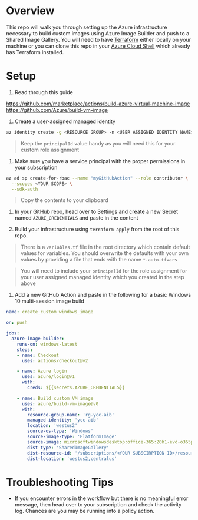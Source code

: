 # Overview

This repo will walk you through setting up the Azure infrastructure necessary to build custom images using Azure Image Builder and push to a Shared Image Gallery. You will need to have [Terraform](https://www.terraform.io/downloads.html) either locally on your machine or you can clone this repo in your [Azure Cloud Shell](https://shell.azure.com) which already has Terraform installed.

# Setup

1. Read through this guide

  https://github.com/marketplace/actions/build-azure-virtual-machine-image
  https://github.com/Azure/build-vm-image

1. Create a user-assigned managed identity

  ```sh
  az identity create -g <RESOURCE GROUP> -n <USER ASSIGNED IDENTITY NAME>
  ```

  > Keep the `principalId` value handy as you will need this for your custom role assignment

1. Make sure you have a service principal with the proper permissions in your subscription

  ```sh
  az ad sp create-for-rbac --name "myGitHubAction" --role contributor \
    --scopes <YOUR SCOPE> \
    --sdk-auth
  ```

  > Copy the contents to your clipboard

1. In your GitHub repo, head over to Settings and create a new Secret named `AZURE_CREDENTIALS` and paste in the content

1. Build your infrastructure using `terraform apply` from the root of this repo. 

  > There is a `variables.tf` file in the root directory which contain default values for variables. You should overwrite the defaults with your own values by providing a file that ends with the name `*.auto.tfvars`

  > You will need to include your `principalId` for the role assignment for your user assigned managed identity which you created in the step above

1. Add a new GitHub Action and paste in the following for a basic Windows 10 multi-session image build

  ```yml
  name: create_custom_windows_image

  on: push

  jobs:
    azure-image-builder:
      runs-on: windows-latest
      steps:
      - name: Checkout
        uses: actions/checkout@v2

      - name: Azure login
        uses: azure/login@v1
        with:
          creds: ${{secrets.AZURE_CREDENTIALS}}

      - name: Build custom VM image
        uses: azure/build-vm-image@v0
        with:
          resource-group-name: 'rg-ycc-aib'
          managed-identity: 'ycc-aib'
          location: 'westus2'
          source-os-type: 'Windows'
          source-image-type: 'PlatformImage'
          source-image: microsoftwindowsdesktop:office-365:20h1-evd-o365pp:latest
          dist-type: 'SharedImageGallery'
          dist-resource-id: '/subscriptions/<YOUR SUBSCIRPTION ID>/resourceGroups/<YOUR RESOURCE GROUP>/providers/Microsoft.Compute/galleries/<YOUR SHARED IMAGE GALLERY NAME>/images/<YOUR SHARED IMAGE NAME>'
          dist-location: 'westus2,centralus'
  ```

# Troubleshooting Tips

- If you encounter errors in the workflow but there is no meaningful error message, then head over to your subscription and check the activity log. Chances are you may be running into a policy action.
